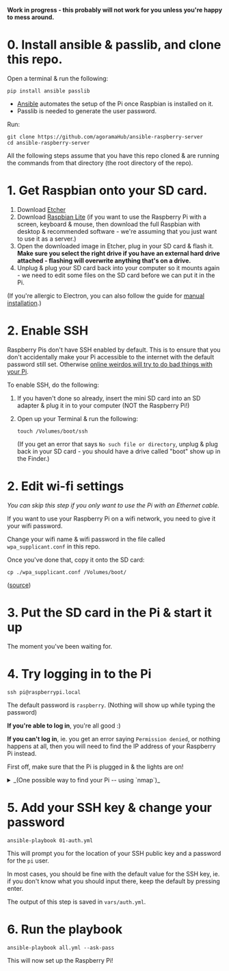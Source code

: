 **Work in progress - this probably will not work for you unless you're happy to mess around.**

# 0. Install ansible & passlib, and clone this repo.

Open a terminal & run the following:

```
pip install ansible passlib
```

- [Ansible](https://docs.ansible.com/ansible/latest/index.html) automates the setup of the Pi once Raspbian is installed on it.
- Passlib is needed to generate the user password.

Run:

```
git clone https://github.com/agoramaHub/ansible-raspberry-server
cd ansible-raspberry-server
```

All the following steps assume that you have this repo cloned & are running the commands from that directory (the root directory of the repo).

# 1. Get Raspbian onto your SD card.

1. Download [Etcher](https://www.balena.io/etcher/)
2. Download [Raspbian Lite](https://www.raspberrypi.org/downloads/raspbian/) (if you want to use the Raspberry Pi with a screen, keyboard & mouse, then download the full Raspbian with desktop & recommended software - we're assuming that you just want to use it as a server.)
3. Open the downloaded image in Etcher, plug in your SD card & flash it. **Make sure you select the right drive if you have an external hard drive attached - flashing will overwrite anything that's on a drive.**
4. Unplug & plug your SD card back into your computer so it mounts again - we need to edit some files on the SD card before we can put it in the Pi.

(If you're allergic to Electron, you can also follow the guide for [manual installation](https://www.raspberrypi.org/documentation/installation/installing-images/mac.md).)

# 2. Enable SSH

Raspberry Pis don't have SSH enabled by default. This is to ensure that you don't accidentally make your Pi accessible to the internet with the default password still set. Otherwise [online weirdos will try to do bad things with your Pi](https://www.zdnet.com/article/linux-malware-enslaves-raspberry-pi-to-mine-cryptocurrency/).

To enable SSH, do the following:

1. If you haven't done so already, insert the mini SD card into an SD adapter & plug it in to your computer (NOT the Raspberry Pi!)
2. Open up your Terminal & run the following:

    ```
    touch /Volumes/boot/ssh
    ```

    (If you get an error that says `No such file or directory`, unplug & plug back in your SD card - you should have a drive called "boot" show up in the Finder.)

# 2. Edit wi-fi settings

*You can skip this step if you only want to use the Pi with an Ethernet cable.*

If you want to use your Raspberry Pi on a wifi network, you need to give it your wifi password.

Change your wifi name & wifi password in the file called `wpa_supplicant.conf` in this repo.

Once you've done that, copy it onto the SD card:

```
cp ./wpa_supplicant.conf /Volumes/boot/
```

([source](https://www.raspberrypi-spy.co.uk/2017/04/manually-setting-up-pi-wifi-using-wpa_supplicant-conf/))

# 3. Put the SD card in the Pi & start it up

The moment you've been waiting for.

# 4. Try logging in to the Pi

```
ssh pi@raspberrypi.local
```

The default password is `raspberry`. (Nothing will show up while typing the password)

**If you're able to log in**, you're all good :)

**If you can't log in**, ie. you get an error saying `Permission denied`, or nothing happens at all, then you will need to find the IP address of your Raspberry Pi instead.

First off, make sure that the Pi is plugged in & the lights are on!

<details>
<summary>_(One possible way to find your Pi -- using `nmap`)_</summary>

`nmap` is a network scanning tool.

You can run the following command to find all hosts on your local network that have port 22 (the SSH port) open:

```
nmap -p 22 192.168.0.1/24
```

You can then try logging in using `ssh pi@<whatever IP you found>` - if you can log in, then you're good.

If you don't have `nmap` installed, try the following if you're on a Mac:

```
brew install nmap
```

On Ubuntu:

```
sudo apt-get install nmap
```
</details>

# 5. Add your SSH key & change your password

```
ansible-playbook 01-auth.yml
```

This will prompt you for the location of your SSH public key and a password for the `pi` user.

In most cases, you should be fine with the default value for the SSH key, ie. if you don't know what you should input there, keep the default by pressing enter.

The output of this step is saved in `vars/auth.yml`.

# 6. Run the playbook

```
ansible-playbook all.yml --ask-pass
```

This will now set up the Raspberry Pi!